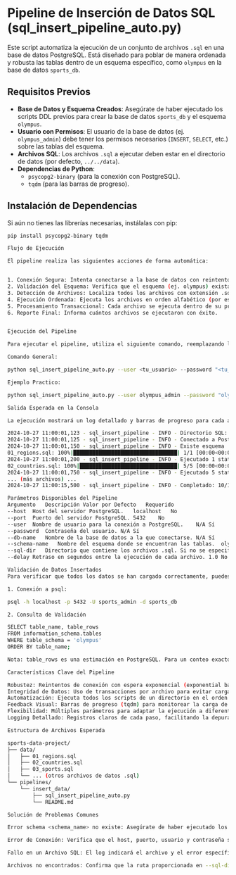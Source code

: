 # Pipeline de Inserción de Datos SQL (sql_insert_pipeline_auto.py)

Este script automatiza la ejecución de un conjunto de archivos `.sql` en una base de datos PostgreSQL. Está diseñado para poblar de manera ordenada y robusta las tablas dentro de un esquema específico, como `olympus` en la base de datos `sports_db`.

## Requisitos Previos

- **Base de Datos y Esquema Creados**: Asegúrate de haber ejecutado los scripts DDL previos para crear la base de datos `sports_db` y el esquema `olympus`.
- **Usuario con Permisos**: El usuario de la base de datos (ej. `olympus_admin`) debe tener los permisos necesarios (`INSERT`, `SELECT`, etc.) sobre las tablas del esquema.
- **Archivos SQL**: Los archivos `.sql` a ejecutar deben estar en el directorio de datos (por defecto, `../../data`).
- **Dependencias de Python**:
  - `psycopg2-binary` (para la conexión con PostgreSQL).
  - `tqdm` (para las barras de progreso).

## Instalación de Dependencias

Si aún no tienes las librerías necesarias, instálalas con pip:

```bash
pip install psycopg2-binary tqdm

Flujo de Ejecución

El pipeline realiza las siguientes acciones de forma automática:


1. Conexión Segura: Intenta conectarse a la base de datos con reintentos automáticos si la conexión falla inicialmente.
2. Validación del Esquema: Verifica que el esquema (ej. olympus) exista antes de continuar.
3. Detección de Archivos: Localiza todos los archivos con extensión .sql en el directorio especificado.
4. Ejecución Ordenada: Ejecuta los archivos en orden alfabético (por eso es importante nombrarlos con prefijos numéricos como 01_, 02_, etc.).
5. Procesamiento Transaccional: Cada archivo se ejecuta dentro de su propia transacción. Si un comando dentro de un archivo falla, todos los cambios de ese archivo se revierten (ROLLBACK), garantizando la integridad de los datos.
6. Reporte Final: Informa cuántos archivos se ejecutaron con éxito.


Ejecución del Pipeline

Para ejecutar el pipeline, utiliza el siguiente comando, reemplazando los valores necesarios.

Comando General:

python sql_insert_pipeline_auto.py --user <tu_usuario> --password "<tu_contraseña>" --db-name sports_db --sql-dir <ruta_a_los_datos>

Ejemplo Practico:

python sql_insert_pipeline_auto.py --user olympus_admin --password "olympus_password" --db-name sports_db --sql-dir ../../data --delay 0.5

Salida Esperada en la Consola

La ejecución mostrará un log detallado y barras de progreso para cada archivo.

2024-10-27 11:00:01,123 - sql_insert_pipeline - INFO - Directorio SQL: /path/to/project/data
2024-10-27 11:00:01,125 - sql_insert_pipeline - INFO - Conectado a PostgreSQL en intento 1
2024-10-27 11:00:01,150 - sql_insert_pipeline - INFO - Existe esquema 'olympus': True
01_regions.sql: 100%|█████████████████████████████████| 1/1 [00:00<00:00, 150.50it/s]
2024-10-27 11:00:01,200 - sql_insert_pipeline - INFO - Ejecutado 1 statements en /path/to/project/data/01_regions.sql
02_countries.sql: 100%|███████████████████████████████| 5/5 [00:00<00:00, 310.21it/s]
2024-10-27 11:00:01,750 - sql_insert_pipeline - INFO - Ejecutado 5 statements en /path/to/project/data/02_countries.sql
... (más archivos) ...
2024-10-27 11:00:15,500 - sql_insert_pipeline - INFO - Completado: 10/10 archivos ejecutados exitosamente

Parámetros Disponibles del Pipeline
Argumento	Descripción	Valor por Defecto	Requerido
--host	Host del servidor PostgreSQL.	localhost	No
--port	Puerto del servidor PostgreSQL.	5432	No
--user	Nombre de usuario para la conexión a PostgreSQL.	N/A	Sí
--password	Contraseña del usuario.	N/A	Sí
--db-name	Nombre de la base de datos a la que conectarse.	N/A	Sí
--schema-name	Nombre del esquema donde se encuentran las tablas.	olympus	No
--sql-dir	Directorio que contiene los archivos .sql. Si no se especifica, busca en ../../data.	None	No
--delay	Retraso en segundos entre la ejecución de cada archivo.	1.0	No

Validación de Datos Insertados
Para verificar que todos los datos se han cargado correctamente, puedes conectarte a la base de datos y ejecutar una consulta para contar los registros en cada tabla.

1. Conexión a psql:

psql -h localhost -p 5432 -U sports_admin -d sports_db

2. Consulta de Validación

SELECT table_name, table_rows
FROM information_schema.tables
WHERE table_schema = 'olympus'
ORDER BY table_name;

Nota: table_rows es una estimación en PostgreSQL. Para un conteo exacto, usa SELECT COUNT(*) en cada tabla.

Características Clave del Pipeline

Robustez: Reintentos de conexión con espera exponencial (exponential backoff).
Integridad de Datos: Uso de transacciones por archivo para evitar cargas parciales.
Automatización: Ejecuta todos los scripts de un directorio en el orden correcto sin intervención manual.
Feedback Visual: Barras de progreso (tqdm) para monitorear la carga de cada archivo.
Flexibilidad: Múltiples parámetros para adaptar la ejecución a diferentes entornos (host, puerto, credenciales, etc.).
Logging Detallado: Registros claros de cada paso, facilitando la depuración de errores.

Estructura de Archivos Esperada

sports-data-project/
├── data/
│   ├── 01_regions.sql
│   ├── 02_countries.sql
│   ├── 03_sports.sql
│   └── ... (otros archivos de datos .sql)
└── pipelines/
    └── insert_data/
        ├── sql_insert_pipeline_auto.py
        └── README.md

Solución de Problemas Comunes

Error schema <schema_name> no existe: Asegúrate de haber ejecutado los scripts DDL iniciales para crear la base de datos y el esquema.

Error de Conexión: Verifica que el host, puerto, usuario y contraseña sean correctos y que el servidor PostgreSQL esté en ejecución y accesible.

Fallo en un Archivo SQL: El log indicará el archivo y el error específico de SQL (pgerror). Revisa el archivo .sql en busca de errores de sintaxis.

Archivos no encontrados: Confirma que la ruta proporcionada en --sql-dir es correcta o que los archivos están en la ubicación por defecto (../../data).
